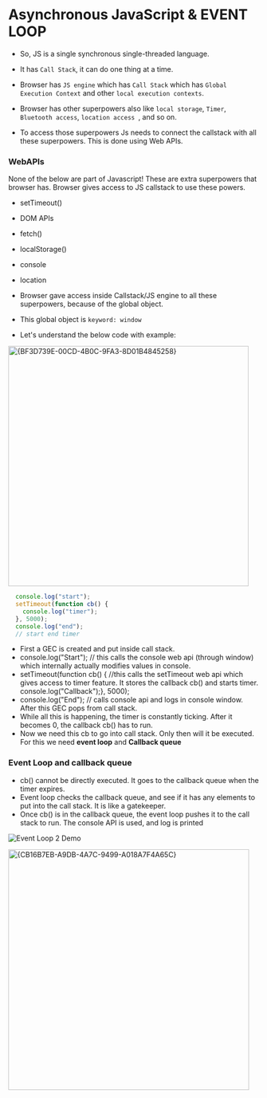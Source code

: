 # Asynchronous JavaScript & EVENT LOOP

- So, JS is a single synchronous single-threaded language.
- It has `Call Stack`, it can do one thing at a time.

- Browser has `JS engine` which has `Call Stack` which has `Global Execution Context` and other `local execution contexts`.
- Browser has other superpowers also like `local storage`, `Timer`, `Bluetooth access`, `location access `, and so on.
- To access those superpowers Js needs to connect the callstack with all these superpowers. This is done using Web APIs.

### WebAPIs
None of the below are part of Javascript! These are extra superpowers that browser has. Browser gives access to JS callstack to use these powers.
- setTimeout()
- DOM APIs
- fetch()
- localStorage()
- console
- location

- Browser gave access inside Callstack/JS engine to all these superpowers, because of the global object.
- This global object is `keyword: window`

- Let's understand the below code with example:
<img width="482" alt="{BF3D739E-00CD-4B0C-9FA3-8D01B4845258}" src="https://github.com/user-attachments/assets/056570eb-3364-438f-b21f-c31f3c679e38" />

  ```js
    console.log("start");
    setTimeout(function cb() {
      console.log("timer");
    }, 5000);
    console.log("end");
    // start end timer
  ```
  - First a GEC is created and put inside call stack.
  - console.log("Start"); // this calls the console web api (through window) which internally actually modifies values in console.
  - setTimeout(function cb() { //this calls the setTimeout web api which gives access to timer feature. It stores the callback cb() and starts timer. console.log("Callback");}, 5000);
  - console.log("End"); // calls console api and logs in console window. After this GEC pops from call stack.
  - While all this is happening, the timer is constantly ticking. After it becomes 0, the callback cb() has to run.
  - Now we need this cb to go into call stack. Only then will it be executed. For this we need **event loop** and **Callback queue**

### Event Loop and callback queue

- cb() cannot be directly executed. It goes to the callback queue when the timer expires.
- Event loop checks the callback queue, and see if it has any elements to put into the call stack. It is like a gatekeeper.
- Once cb() is in the callback queue, the event loop pushes it to the call stack to run. The console API is used, and log is printed

![Event Loop 2 Demo](/assets/JS-15-2.jpg)

<img width="483" alt="{CB16B7EB-A9DB-4A7C-9499-A018A7F4A65C}" src="https://github.com/user-attachments/assets/3dd862fe-f69e-4574-9a17-2455af0f8abf" />
